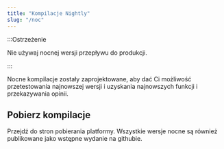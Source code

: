 ```yaml
---
title: "Kompilacje Nightly"
slug: "/noc"
---
```


:::Ostrzeżenie

Nie używaj nocnej wersji przepływu do produkcji.

:::

Nocne kompilacje zostały zaprojektowane, aby dać Ci możliwość przetestowania najnowszej wersji i uzyskania najnowszych funkcji i przekazywania opinii.

## Pobierz kompilacje

Przejdź do stron pobierania platformy. Wszystkie wersje nocne są również publikowane jako wstępne wydanie na githubie.
